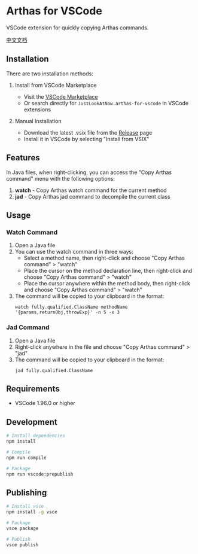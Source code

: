 # Arthas for VSCode

VSCode extension for quickly copying Arthas commands.

[中文文档](./README-cn.md)

## Installation

There are two installation methods:

1. Install from VSCode Marketplace
   - Visit the [VSCode Marketplace](https://marketplace.visualstudio.com/items?itemName=JustLookAtNow.arthas-for-vscode)
   - Or search directly for `JustLookAtNow.arthas-for-vscode` in VSCode extensions

2. Manual Installation
   - Download the latest .vsix file from the [Release](https://github.com/JustLookAtNow/arthas-for-vscode/releases) page
   - Install it in VSCode by selecting "Install from VSIX"

## Features

In Java files, when right-clicking, you can access the "Copy Arthas command" menu with the following options:

1. **watch** - Copy Arthas watch command for the current method
2. **jad** - Copy Arthas jad command to decompile the current class

## Usage

### Watch Command

1. Open a Java file
2. You can use the watch command in three ways:
   - Select a method name, then right-click and choose "Copy Arthas command" > "watch"
   - Place the cursor on the method declaration line, then right-click and choose "Copy Arthas command" > "watch"
   - Place the cursor anywhere within the method body, then right-click and choose "Copy Arthas command" > "watch"
3. The command will be copied to your clipboard in the format:
   ```
   watch fully.qualified.ClassName methodName '{params,returnObj,throwExp}' -n 5 -x 3
   ```

### Jad Command

1. Open a Java file
2. Right-click anywhere in the file and choose "Copy Arthas command" > "jad"
3. The command will be copied to your clipboard in the format:
   ```
   jad fully.qualified.ClassName
   ```

## Requirements

- VSCode 1.96.0 or higher

## Development

```bash
# Install dependencies
npm install

# Compile
npm run compile

# Package
npm run vscode:prepublish
```

## Publishing

```bash
# Install vsce
npm install -g vsce

# Package
vsce package

# Publish
vsce publish
``` 